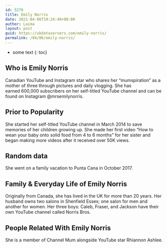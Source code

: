 ```yaml
---
id: 5276
title: Emily Norris
date: 2021-04-06T19:24:40+00:00
author: Laima
layout: post
guid: https://ukdataservers.com/emily-norris/
permalink: /04/06/emily-norris/
---
```


* some text
{: toc}


## Who is Emily Norris
                  
                  
                  
Canadian YouTube and Instagram star who shares her &#8220;mumspiration&#8221; as a mother of three through pictures and daily vlogging. She has earned 600,000 subscribers on her self-titled YouTube channel and can be found on Instagram @mrsemilynorris.
                  
              
            
              
            
                
                
                
## Prior to Popularity
                  
                  
                  
She started her self-titled YouTube channel in March 2014 to save memories of her children growing up. She made her first video &#8220;How to wean your baby onto solid food from 4 to 6 months&#8221; for her sister and began making more videos after it received over 50K views. 
                  
              
            
              
            
                
                
                
## Random data
                  
                  
                  
She went on a family vacation to Punta Cana in October 2017.
                  
              
            
              
            
                
                
                
## Family & Everyday Life of Emily Norris
                  
                  
                  
Originally from Canada, she has lived in the UK for more than 20 years. Her husband owns two salons in Shenfield Essex; one salon for men and another for women. Her three boys: Caleb, Fraser, and Jackson have their own YouTube channel called Norris Bros.
                  
              
            
              
            
                
                
                
## People Related With Emily Norris
                  
                  
                  
She is a member of Channel Mum alongside YouTube star Rhiannon Ashlee.
                  
              
            
              
            
                
              
            
              
              
            
            
              
            
          
          
          